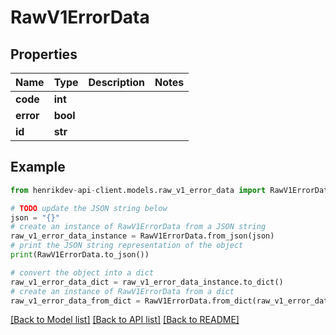 # RawV1ErrorData


## Properties

Name | Type | Description | Notes
------------ | ------------- | ------------- | -------------
**code** | **int** |  | 
**error** | **bool** |  | 
**id** | **str** |  | 

## Example

```python
from henrikdev-api-client.models.raw_v1_error_data import RawV1ErrorData

# TODO update the JSON string below
json = "{}"
# create an instance of RawV1ErrorData from a JSON string
raw_v1_error_data_instance = RawV1ErrorData.from_json(json)
# print the JSON string representation of the object
print(RawV1ErrorData.to_json())

# convert the object into a dict
raw_v1_error_data_dict = raw_v1_error_data_instance.to_dict()
# create an instance of RawV1ErrorData from a dict
raw_v1_error_data_from_dict = RawV1ErrorData.from_dict(raw_v1_error_data_dict)
```
[[Back to Model list]](../README.md#documentation-for-models) [[Back to API list]](../README.md#documentation-for-api-endpoints) [[Back to README]](../README.md)


